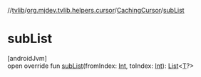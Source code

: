 //[tvlib](../../../index.md)/[org.mjdev.tvlib.helpers.cursor](../index.md)/[CachingCursor](index.md)/[subList](sub-list.md)

# subList

[androidJvm]\
open override fun [subList](sub-list.md)(fromIndex: [Int](https://kotlinlang.org/api/latest/jvm/stdlib/kotlin/-int/index.html), toIndex: [Int](https://kotlinlang.org/api/latest/jvm/stdlib/kotlin/-int/index.html)): [List](https://kotlinlang.org/api/latest/jvm/stdlib/kotlin.collections/-list/index.html)&lt;[T](index.md)?&gt;
